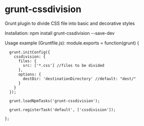 grunt-cssdivision
=================

Grunt plugin to divide CSS file into basic and decorative styles

Installation:
    npm install grunt-cssdivision --save-dev

Usage example (Gruntfile.js):
    module.exports = function(grunt) {

      grunt.initConfig({
        cssdivision: {
          files: {
            src: ['*.css'] //files to be divided
          },
          options: {
            destDir: 'destinationDirectory' //default: "dest/"
          }
        }
      });

      grunt.loadNpmTasks('grunt-cssdivision');

      grunt.registerTask('default', ['cssdivision']);

    };